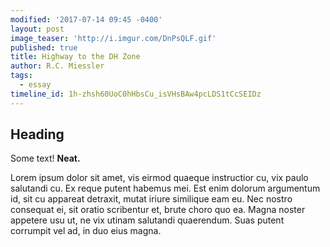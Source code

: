 ```yaml
---
modified: '2017-07-14 09:45 -0400'
layout: post
image_teaser: 'http://i.imgur.com/DnPsQLF.gif'
published: true
title: Highway to the DH Zone
author: R.C. Miessler
tags:
  - essay
timeline_id: 1h-zhsh60UoC0hHbsCu_isVHsBAw4pcLDS1tCcSEIDz
---
```

## Heading

Some text! **Neat.**

Lorem ipsum dolor sit amet, vis eirmod quaeque instructior cu, vix paulo salutandi cu. Ex reque putent habemus mei. Est enim dolorum argumentum id, sit cu appareat detraxit, mutat iriure similique eam eu. Nec nostro consequat ei, sit oratio scribentur et, brute choro quo ea. Magna noster appetere usu ut, ne vix utinam salutandi quaerendum. Suas putent corrumpit vel ad, in duo eius magna.







